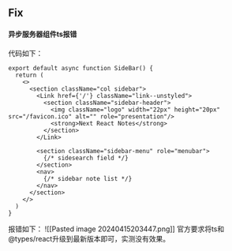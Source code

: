 ## Fix
#### 异步服务器组件ts报错
代码如下：
```tsx
export default async function SideBar() {
  return (
    <>
      <section className="col sidebar">
        <Link href={'/'} className="link--unstyled">
          <section className="sidebar-header">
            <img className="logo" width="22px" height="20px" src="/favicon.ico" alt="" role="presentation"/>
            <strong>Next React Notes</strong>
          </section>
        </Link>
        
        <section className="sidebar-menu" role="menubar">
          {/* sidesearch field */}
        </section>
        <nav>
          {/* sidebar note list */}
        </nav>
      </section>
    </>
  )
}
```
报错如下：
![[Pasted image 20240415203447.png]]
官方要求将ts和@types/react升级到最新版本即可，实测没有效果。
